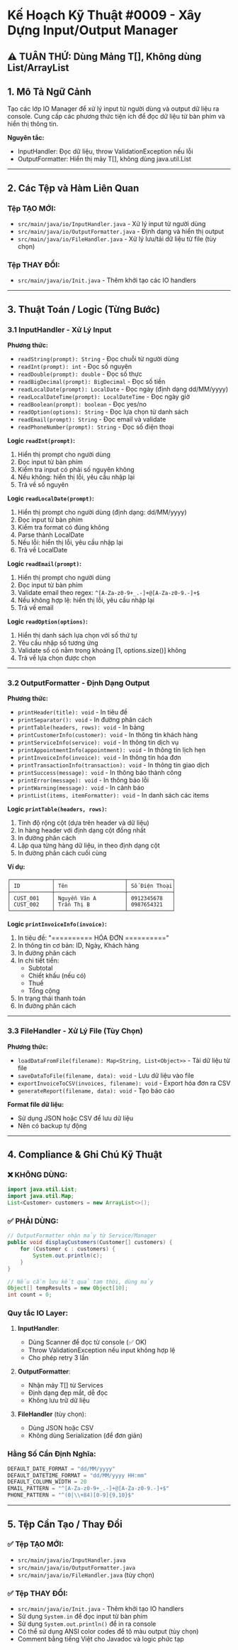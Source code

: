 # Kế Hoạch Kỹ Thuật #0009 - Xây Dựng Input/Output Manager

## ⚠️ TUÂN THỨ: Dùng Mảng T[], Không dùng List/ArrayList

## 1. Mô Tả Ngữ Cảnh

Tạo các lớp IO Manager để xử lý input từ người dùng và output dữ liệu ra console. Cung cấp các phương thức tiện ích để đọc dữ liệu từ bàn phím và hiển thị thông tin.

**Nguyên tắc:**

- InputHandler: Đọc dữ liệu, throw ValidationException nếu lỗi
- OutputFormatter: Hiển thị mảy T[], không dùng java.util.List

---

## 2. Các Tệp và Hàm Liên Quan

### Tệp TẠO MỚI:

- `src/main/java/io/InputHandler.java` - Xử lý input từ người dùng
- `src/main/java/io/OutputFormatter.java` - Định dạng và hiển thị output
- `src/main/java/io/FileHandler.java` - Xử lý lưu/tải dữ liệu từ file (tùy chọn)

### Tệp THAY ĐỔI:

- `src/main/java/io/Init.java` - Thêm khởi tạo các IO handlers

---

## 3. Thuật Toán / Logic (Từng Bước)

### 3.1 InputHandler - Xử Lý Input

**Phương thức:**

- `readString(prompt): String` - Đọc chuỗi từ người dùng
- `readInt(prompt): int` - Đọc số nguyên
- `readDouble(prompt): double` - Đọc số thực
- `readBigDecimal(prompt): BigDecimal` - Đọc số tiền
- `readLocalDate(prompt): LocalDate` - Đọc ngày (định dạng dd/MM/yyyy)
- `readLocalDateTime(prompt): LocalDateTime` - Đọc ngày giờ
- `readBoolean(prompt): boolean` - Đọc yes/no
- `readOption(options): String` - Đọc lựa chọn từ danh sách
- `readEmail(prompt): String` - Đọc email và validate
- `readPhoneNumber(prompt): String` - Đọc số điện thoại

**Logic `readInt(prompt)`:**

1. Hiển thị prompt cho người dùng
2. Đọc input từ bàn phím
3. Kiểm tra input có phải số nguyên không
4. Nếu không: hiển thị lỗi, yêu cầu nhập lại
5. Trả về số nguyên

**Logic `readLocalDate(prompt)`:**

1. Hiển thị prompt cho người dùng (định dạng: dd/MM/yyyy)
2. Đọc input từ bàn phím
3. Kiểm tra format có đúng không
4. Parse thành LocalDate
5. Nếu lỗi: hiển thị lỗi, yêu cầu nhập lại
6. Trả về LocalDate

**Logic `readEmail(prompt)`:**

1. Hiển thị prompt cho người dùng
2. Đọc input từ bàn phím
3. Validate email theo regex: `^[A-Za-z0-9+_.-]+@[A-Za-z0-9.-]+$`
4. Nếu không hợp lệ: hiển thị lỗi, yêu cầu nhập lại
5. Trả về email

**Logic `readOption(options)`:**

1. Hiển thị danh sách lựa chọn với số thứ tự
2. Yêu cầu nhập số tương ứng
3. Validate số có nằm trong khoảng [1, options.size()] không
4. Trả về lựa chọn được chọn

---

### 3.2 OutputFormatter - Định Dạng Output

**Phương thức:**

- `printHeader(title): void` - In tiêu đề
- `printSeparator(): void` - In đường phân cách
- `printTable(headers, rows): void` - In bảng
- `printCustomerInfo(customer): void` - In thông tin khách hàng
- `printServiceInfo(service): void` - In thông tin dịch vụ
- `printAppointmentInfo(appointment): void` - In thông tin lịch hẹn
- `printInvoiceInfo(invoice): void` - In thông tin hóa đơn
- `printTransactionInfo(transaction): void` - In thông tin giao dịch
- `printSuccess(message): void` - In thông báo thành công
- `printError(message): void` - In thông báo lỗi
- `printWarning(message): void` - In cảnh báo
- `printList(items, itemFormatter): void` - In danh sách các items

**Logic `printTable(headers, rows)`:**

1. Tính độ rộng cột (dựa trên header và dữ liệu)
2. In hàng header với định dạng cột đồng nhất
3. In đường phân cách
4. Lặp qua từng hàng dữ liệu, in theo định dạng cột
5. In đường phân cách cuối cùng

**Ví dụ:**

```
┌─────────────┬──────────────────────┬──────────────┐
│ ID          │ Tên                  │ Số Điện Thoại│
├─────────────┼──────────────────────┼──────────────┤
│ CUST_001    │ Nguyễn Văn A         │ 0912345678   │
│ CUST_002    │ Trần Thị B           │ 0987654321   │
└─────────────┴──────────────────────┴──────────────┘
```

**Logic `printInvoiceInfo(invoice)`:**

1. In tiêu đề: "========== HÓA ĐƠN =========="
2. In thông tin cơ bản: ID, Ngày, Khách hàng
3. In đường phân cách
4. In chi tiết tiền:
   - Subtotal
   - Chiết khấu (nếu có)
   - Thuế
   - Tổng cộng
5. In trạng thái thanh toán
6. In đường phân cách

---

### 3.3 FileHandler - Xử Lý File (Tùy Chọn)

**Phương thức:**

- `loadDataFromFile(filename): Map<String, List<Object>>` - Tải dữ liệu từ file
- `saveDataToFile(filename, data): void` - Lưu dữ liệu vào file
- `exportInvoiceToCSV(invoices, filename): void` - Export hóa đơn ra CSV
- `generateReport(filename, data): void` - Tạo báo cáo

**Format file dữ liệu:**

- Sử dụng JSON hoặc CSV để lưu dữ liệu
- Nên có backup tự động

---

## 4. Compliance & Ghi Chú Kỹ Thuật

### ❌ KHÔNG DÙNG:

```java
import java.util.List;
import java.util.Map;
List<Customer> customers = new ArrayList<>();
```

### ✅ PHẢI DÙNG:

```java
// OutputFormatter nhận mảy từ Service/Manager
public void displayCustomers(Customer[] customers) {
    for (Customer c : customers) {
        System.out.println(c);
    }
}

// Nếu cần lưu kết quả tạm thời, dùng mảy
Object[] tempResults = new Object[10];
int count = 0;
```

### Quy tắc IO Layer:

1. **InputHandler**:

   - Dùng Scanner để đọc từ console (✅ OK)
   - Throw ValidationException nếu input không hợp lệ
   - Cho phép retry 3 lần

2. **OutputFormatter**:

   - Nhận mảy T[] từ Services
   - Định dạng đẹp mắt, dễ đọc
   - Không lưu trữ dữ liệu

3. **FileHandler** (tùy chọn):
   - Dùng JSON hoặc CSV
   - Không dùng Serialization (để đơn giản)

### Hằng Số Cần Định Nghĩa:

```java
DEFAULT_DATE_FORMAT = "dd/MM/yyyy"
DEFAULT_DATETIME_FORMAT = "dd/MM/yyyy HH:mm"
DEFAULT_COLUMN_WIDTH = 20
EMAIL_PATTERN = "^[A-Za-z0-9+_.-]+@[A-Za-z0-9.-]+$"
PHONE_PATTERN = "^(0|\\+84)[0-9]{9,10}$"
```

---

## 5. Tệp Cần Tạo / Thay Đổi

### ✅ Tệp TẠO MỚI:

- `src/main/java/io/InputHandler.java`
- `src/main/java/io/OutputFormatter.java`
- `src/main/java/io/FileHandler.java` (tùy chọn)

### ✅ Tệp THAY ĐỔI:

- `src/main/java/io/Init.java` - Thêm khởi tạo IO handlers
- Sử dụng `System.in` để đọc input từ bàn phím
- Sử dụng `System.out.println()` để in ra console
- Có thể sử dụng ANSI color codes để tô màu output (tùy chọn)
- Comment bằng tiếng Việt cho Javadoc và logic phức tạp
